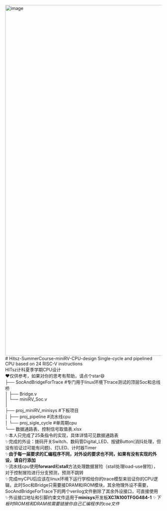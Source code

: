 <img width="1920" height="1128" alt="image" src="https://github.com/user-attachments/assets/baf2e915-826c-4860-a001-954d5b22af44" /># Hitsz-SummerCourse-miniRV-CPU-design
Single-cycle and pipelined CPU based on 24 RISC-V instructions  
HITsz计科夏季学期CPU设计  
:heart:仅供参考，如果对你的思考有帮助，请点个star:smile:    
├── SocAndBridgeForTrace  #专门用于linux环境下trace测试的顶层Soc和总线桥  
│   ├── Bridge.v     
│   └── miniRV_Soc.v  
│  
├── proj_miniRV_minisys  #下板项目  
│   ├── proj_pipeline  #流水线cpu  
│   └── proj_sigle_cycle  #单周期cpu  
└── 数据通路表、控制信号取值表.xlsx    
:sparkles:本人只完成了25条指令的实现，具体详情可见数据通路表  
:sparkles:完成的外设：拨码开关Switch、数码管Digital_LED、按键Button(消抖处理，但没有验证过可能有问题)、灯LED、计时器Timer  
:sparkles:**由于每一届要求的汇编程序不同，对外设的要求也不同，如果有没有实现的外设，请自行添加**  
:sparkles:流水线cpu使用**forward**和**stall**方法处理数据冒险（stall处理load-use冒险），对于控制冒险进行分支预测，预测不跳转  
:sparkles:完成myCPU后应该在linux环境下运行学校给你的trace模型来验证你的CPU逻辑，此时Soc和Bridge只需要接DRAM和IROM模块，其余物理外设不需要，SocAndBridgeForTrace下的两个verilog文件删除了其余外设接口，可直接使用  
:sparkles:外设接口地址和引脚约束文件适用于**minisys**开发板**XC7A100TFGG484-1**
:sparkles:*下板时IROM核和DRAM核需要链接你自己汇编程序的coe文件*
